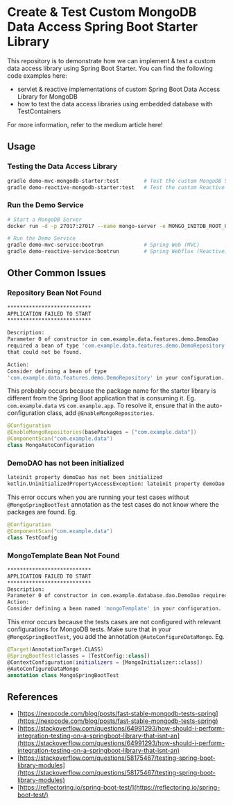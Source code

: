 # Create & Test Custom MongoDB Data Access Spring Boot Starter Library

This repository is to demonstrate how we can implement & test a custom data access library using Spring Boot Starter. You
can find the following code examples here:

- servlet & reactive implementations of custom Spring Boot Data Access Library for MongoDB
- how to test the data access libraries using embedded database with TestContainers

For more information, refer to the medium article here!

## Usage

### Testing the Data Access Library

```bash
gradle demo-mvc-mongodb-starter:test        # Test the custom MongoDB Spring Boot Starter Library
gradle demo-reactive-mongodb-starter:test   # Test the custom Reactive MongoDB Spring Boot Starter Library
```

### Run the Demo Service

```bash
# Start a MongoDB Server
docker run -d -p 27017:27017 --name mongo-server -e MONGO_INITDB_ROOT_USERNAME=admin -e MONGO_INITDB_ROOT_PASSWORD=admin -e MONGO_INITDB_DATABASE=demoDB mongo:6.0.3

# Run the Demo Service
gradle demo-mvc-service:bootrun             # Spring Web (MVC) 
gradle demo-reactive-service:bootrun        # Spring Webflux (Reactive)
```

## Other Common Issues

### Repository Bean Not Found

```bash
***************************
APPLICATION FAILED TO START
***************************

Description:
Parameter 0 of constructor in com.example.data.features.demo.DemoDao
required a bean of type 'com.example.data.features.demo.DemoRepository' 
that could not be found.

Action:
Consider defining a bean of type 
'com.example.data.features.demo.DemoRepository' in your configuration.
```

This probably occurs because the package name for the starter library is different from the Spring Boot application that
is consuming it. Eg. `com.example.data` vs `com.example.app`. To resolve it, ensure that in the auto-configuration class,
add `@EnableMongoRepositories`.

```kotlin
@Configuration
@EnableMongoRepositories(basePackages = ["com.example.data"])
@ComponentScan("com.example.data")
class MongoAutoConfiguration
```

### DemoDAO has not been initialized

```bash
lateinit property demoDao has not been initialized
kotlin.UninitializedPropertyAccessException: lateinit property demoDao has not been initialized
```

This error occurs when you are running your test cases without `@MongoSpringBootTest` annotation as the test cases do not
know where the packages are found. Eg.

```kotlin
@Configuration
@ComponentScan("com.example.data")
class TestConfig
```

### MongoTemplate Bean Not Found

```bash
***************************
APPLICATION FAILED TO START
***************************
Description:
Parameter 0 of constructor in com.example.database.dao.DemoDao required a bean named 'mongoTemplate' that could not be found.
Action:
Consider defining a bean named 'mongoTemplate' in your configuration.
```

This error occurs because the tests cases are not configured with relevant configurations for MongoDB tests. Make sure that
in your `@MongoSpringBootTest`, you add the annotation `@AutoConfigureDataMongo`. Eg.

```kotlin
@Target(AnnotationTarget.CLASS)
@SpringBootTest(classes = [TestConfig::class])
@ContextConfiguration(initializers = [MongoInitializer::class])
@AutoConfigureDataMongo
annotation class MongoSpringBootTest
```

## References

- [https://nexocode.com/blog/posts/fast-stable-mongodb-tests-spring](https://nexocode.com/blog/posts/fast-stable-mongodb-tests-spring)
- [https://stackoverflow.com/questions/64991293/how-should-i-perform-integration-testing-on-a-springboot-library-that-isnt-an](https://stackoverflow.com/questions/64991293/how-should-i-perform-integration-testing-on-a-springboot-library-that-isnt-an)
- [https://stackoverflow.com/questions/58175467/testing-spring-boot-library-modules](https://stackoverflow.com/questions/58175467/testing-spring-boot-library-modules)
- [https://reflectoring.io/spring-boot-test/](https://reflectoring.io/spring-boot-test/)
